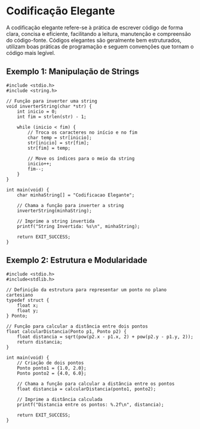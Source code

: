 # Codificação Elegante

A codificação elegante refere-se à prática de escrever código de forma clara, concisa e eficiente, facilitando a leitura, manutenção e compreensão do código-fonte. Códigos elegantes são geralmente bem estruturados, utilizam boas práticas de programação e seguem convenções que tornam o código mais legível. 

## Exemplo 1: Manipulação de Strings
```
#include <stdio.h>
#include <string.h>

// Função para inverter uma string
void inverterString(char *str) {
    int inicio = 0;
    int fim = strlen(str) - 1;

    while (inicio < fim) {
        // Troca os caracteres no início e no fim
        char temp = str[inicio];
        str[inicio] = str[fim];
        str[fim] = temp;

        // Move os índices para o meio da string
        inicio++;
        fim--;
    }
}

int main(void) {
    char minhaString[] = "Codificacao Elegante";

    // Chama a função para inverter a string
    inverterString(minhaString);

    // Imprime a string invertida
    printf("String Invertida: %s\n", minhaString);

    return EXIT_SUCCESS;
}

```

## Exemplo 2: Estrutura e Modularidade
```
#include <stdio.h>
#include<stdlib.h>

// Definição da estrutura para representar um ponto no plano cartesiano
typedef struct {
    float x;
    float y;
} Ponto;

// Função para calcular a distância entre dois pontos
float calcularDistancia(Ponto p1, Ponto p2) {
    float distancia = sqrt(pow(p2.x - p1.x, 2) + pow(p2.y - p1.y, 2));
    return distancia;
}

int main(void) {
    // Criação de dois pontos
    Ponto ponto1 = {1.0, 2.0};
    Ponto ponto2 = {4.0, 6.0};

    // Chama a função para calcular a distância entre os pontos
    float distancia = calcularDistancia(ponto1, ponto2);

    // Imprime a distância calculada
    printf("Distancia entre os pontos: %.2f\n", distancia);

    return EXIT_SUCCESS;
}
```